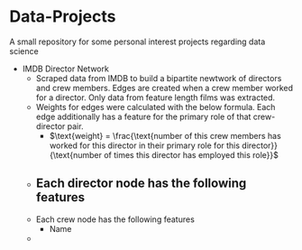 # Data-Projects
A small repository for some personal interest projects regarding data science



- IMDB Director Network
  - Scraped data from IMDB to build a bipartite newtwork of directors and crew members. Edges are created when a crew member worked for a director. Only data from feature length films was extracted.
  - Weights for edges were calculated with the below formula. Each edge additionally has a feature for the primary role of that crew-director pair.
    - $\text{weight} = \frac{\text{number of this crew members has worked for this director in their primary role for this director}}{\text{number of times this director has employed this role}}$
  - Each director node has the following features
    - 
  - Each crew node has the following features
    - Name
  - 
